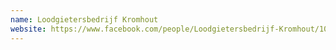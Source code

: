 ```yaml
---
name: Loodgietersbedrijf Kromhout
website: https://www.facebook.com/people/Loodgietersbedrijf-Kromhout/100064067377446/
---
```

